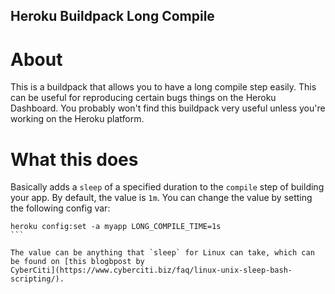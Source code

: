 Heroku Buildpack  Long Compile
----------

# About

This is a buildpack that allows you to have a long compile step easily.
This can be useful for reproducing certain bugs things on the Heroku
Dashboard. You probably won't find this buildpack very useful unless
you're working on the Heroku platform.

# What this does

Basically adds a `sleep` of a specified duration to the `compile` step
of building your app. By default, the value is `1m`. You can change the
value by setting the following config var:

````
heroku config:set -a myapp LONG_COMPILE_TIME=1s
```

The value can be anything that `sleep` for Linux can take, which can
be found on [this blogbpost by
CyberCiti](https://www.cyberciti.biz/faq/linux-unix-sleep-bash-scripting/).
